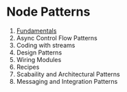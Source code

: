 # Node Patterns

1. [Fundamentals](./01-fundamentals.md)
2. Async Control Flow Patterns
3. Coding with streams
4. Design Patterns
5. Wiring Modules
6. Recipes
7. Scabaility and Architectural Patterns
8. Messaging and Integration Patterns